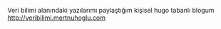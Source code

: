 Veri bilimi alanındaki yazılarımı paylaştığım kişisel hugo tabanlı blogum http://veribilimi.mertnuhoglu.com

